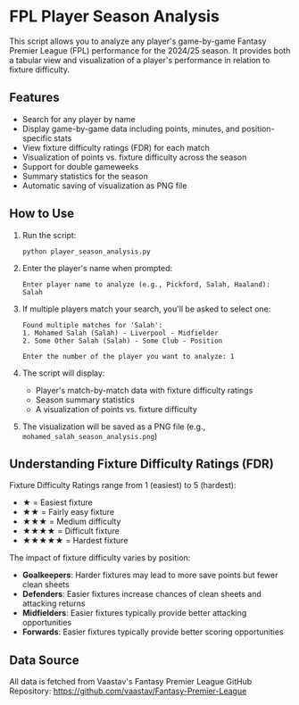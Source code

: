 # FPL Player Season Analysis

This script allows you to analyze any player's game-by-game Fantasy Premier League (FPL) performance for the 2024/25 season. It provides both a tabular view and visualization of a player's performance in relation to fixture difficulty.

## Features

- Search for any player by name
- Display game-by-game data including points, minutes, and position-specific stats
- View fixture difficulty ratings (FDR) for each match
- Visualization of points vs. fixture difficulty across the season
- Support for double gameweeks
- Summary statistics for the season
- Automatic saving of visualization as PNG file

## How to Use

1. Run the script:
   ```
   python player_season_analysis.py
   ```

2. Enter the player's name when prompted:
   ```
   Enter player name to analyze (e.g., Pickford, Salah, Haaland): Salah
   ```

3. If multiple players match your search, you'll be asked to select one:
   ```
   Found multiple matches for 'Salah':
   1. Mohamed Salah (Salah) - Liverpool - Midfielder
   2. Some Other Salah (Salah) - Some Club - Position
   
   Enter the number of the player you want to analyze: 1
   ```

4. The script will display:
   - Player's match-by-match data with fixture difficulty ratings
   - Season summary statistics
   - A visualization of points vs. fixture difficulty

5. The visualization will be saved as a PNG file (e.g., `mohamed_salah_season_analysis.png`)

## Understanding Fixture Difficulty Ratings (FDR)

Fixture Difficulty Ratings range from 1 (easiest) to 5 (hardest):

- ★ = Easiest fixture
- ★★ = Fairly easy fixture
- ★★★ = Medium difficulty
- ★★★★ = Difficult fixture
- ★★★★★ = Hardest fixture

The impact of fixture difficulty varies by position:
- **Goalkeepers**: Harder fixtures may lead to more save points but fewer clean sheets
- **Defenders**: Easier fixtures increase chances of clean sheets and attacking returns
- **Midfielders**: Easier fixtures typically provide better attacking opportunities
- **Forwards**: Easier fixtures typically provide better scoring opportunities

## Data Source

All data is fetched from Vaastav's Fantasy Premier League GitHub Repository:
https://github.com/vaastav/Fantasy-Premier-League

